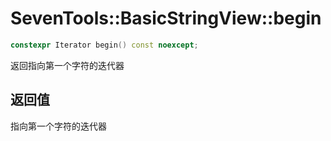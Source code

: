 # SevenTools::BasicStringView::begin

```cpp
constexpr Iterator begin() const noexcept;
```

返回指向第一个字符的迭代器

## 返回值

指向第一个字符的迭代器